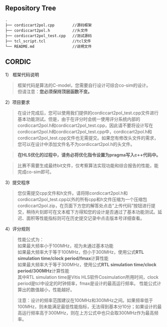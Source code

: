 ## Repository Tree
```
.
├── cordiccart2pol.cpp        //源码框架
├── cordiccart2pol.h          //头文件
├── cordiccart2pol_test.cpp   //测试源码
├── tcl_script.tcl            //tcl文件
└── README.md                 //说明文件
```
## CORDIC

  1）	框架代码说明
  >框架代码是算法的C-model，您需要自行设计可综合co-sim的设计。  
  >但请注意：**您必须保持顶层函数不变。**

  2）项目要求  
  >在设计完成后，您可以使用我们提供的cordiccart2pol_test.cpp文件进行基本功能测试。但是，由于在评分时会统一使用评分系统内部的cordiccart2pol.h和cordiccart2pol_test.cpp，因此请不要将设计写在cordiccart2pol.h和cordiccart2pol_test.cpp中，cordiccart2pol.h和cordiccart2pol_test.cpp文件也无需提交。如果您有修改头文件的需求，您可以在设计中添加文件名不为cordiccart2pol.h的头文件。
  
  >**在HLS优化的过程中，请务必将优化指令设置为pragma写入c++代码中。**
  
  >比赛不需要生成最终bit文件，仅考察算法实现功能和综合报告的性能，能完成co-sim即可。
	
  3）提交程序
  >您仅需提交cpp文件和h文件。请将除cordiccart2pol.h和cordiccart2pol_test.cpp以外的所有cpp和h文件压缩为一个压缩包cordiccart2pol.zip，在页面下方您的解答处点击“上传代码”按钮进行提交，稍待片刻即可在文本框下方得知您的设计是否通过了基本功能测试。延迟、面积等性能指标则可在历史提交记录中点击版本号详细查看。
  
  4）评分规则
  >性能公式为：<br>
  >如果最大频率小于100MHz，视为未通过基本功能<br>
  >如果最大频率大于等于100MHz，但小于300MHz，使用公式**RTL simulation time/clock period/fmax**计算性能<br>
  >如果最大频率大于等于300MHz，使用公式**RTL simulation time/clock period/300MHz**计算性能<br>
  >其中RTL simulation time是Vitis HLS软件Cosimulation所用时间，clock period是tcl中设定的时钟频率，fmax是设计的最高运行频率。
  >性能公式计算出的数值越小，性能越好。
  >
  >注意：设计的频率范围建议在100MHz和300MHz之间。如果频率低于100MHz，则未能满足最低性能指标，无法得到基本分10分；如果设计的最高运行频率高于300MHz，则在上方公式中也只会取300MHz作为最高频率。
